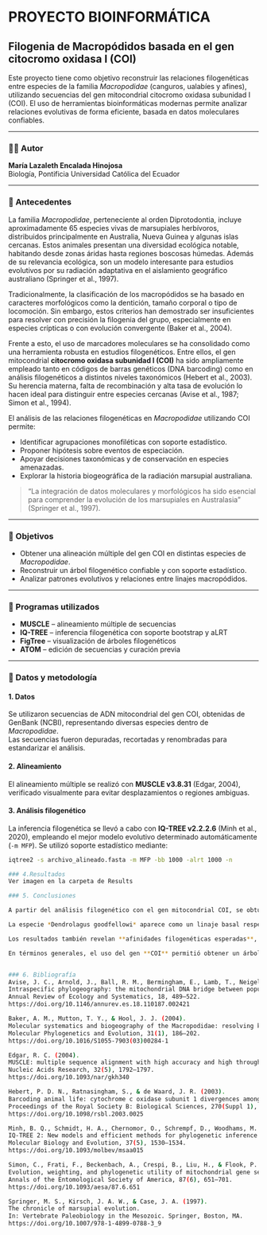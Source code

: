 # PROYECTO BIOINFORMÁTICA

## Filogenia de Macropódidos basada en el gen citocromo oxidasa I (COI)

Este proyecto tiene como objetivo reconstruir las relaciones filogenéticas entre especies de la familia *Macropodidae* (canguros, ualabíes y afines), utilizando secuencias del gen mitocondrial citocromo oxidasa subunidad I (COI). El uso de herramientas bioinformáticas modernas permite analizar relaciones evolutivas de forma eficiente, basada en datos moleculares confiables.

---

### 👩‍🔬 Autor

**María Lazaleth Encalada Hinojosa**  
Biología, Pontificia Universidad Católica del Ecuador

---

### 🧬 Antecedentes

La familia *Macropodidae*, perteneciente al orden Diprotodontia, incluye aproximadamente 65 especies vivas de marsupiales herbívoros, distribuidos principalmente en Australia, Nueva Guinea y algunas islas cercanas. Estos animales presentan una diversidad ecológica notable, habitando desde zonas áridas hasta regiones boscosas húmedas. Además de su relevancia ecológica, son un modelo interesante para estudios evolutivos por su radiación adaptativa en el aislamiento geográfico australiano (Springer et al., 1997).

Tradicionalmente, la clasificación de los macropódidos se ha basado en caracteres morfológicos como la dentición, tamaño corporal o tipo de locomoción. Sin embargo, estos criterios han demostrado ser insuficientes para resolver con precisión la filogenia del grupo, especialmente en especies crípticas o con evolución convergente (Baker et al., 2004).

Frente a esto, el uso de marcadores moleculares se ha consolidado como una herramienta robusta en estudios filogenéticos. Entre ellos, el gen mitocondrial **citocromo oxidasa subunidad I (COI)** ha sido ampliamente empleado tanto en códigos de barras genéticos (DNA barcoding) como en análisis filogenéticos a distintos niveles taxonómicos (Hebert et al., 2003). Su herencia materna, falta de recombinación y alta tasa de evolución lo hacen ideal para distinguir entre especies cercanas (Avise et al., 1987; Simon et al., 1994).

El análisis de las relaciones filogenéticas en *Macropodidae* utilizando COI permite:

- Identificar agrupaciones monofiléticas con soporte estadístico.
- Proponer hipótesis sobre eventos de especiación.
- Apoyar decisiones taxonómicas y de conservación en especies amenazadas.
- Explorar la historia biogeográfica de la radiación marsupial australiana.

> “La integración de datos moleculares y morfológicos ha sido esencial para comprender la evolución de los marsupiales en Australasia” (Springer et al., 1997).

---

### 🎯 Objetivos

- Obtener una alineación múltiple del gen COI en distintas especies de *Macropodidae*.
- Reconstruir un árbol filogenético confiable y con soporte estadístico.
- Analizar patrones evolutivos y relaciones entre linajes macropódidos.

---

### 🧪 Programas utilizados

- **MUSCLE** – alineamiento múltiple de secuencias
- **IQ-TREE** – inferencia filogenética con soporte bootstrap y aLRT
- **FigTree** – visualización de árboles filogenéticos
- **ATOM** – edición de secuencias y curación previa

---

### 🔬 Datos y metodología

#### 1. Datos
Se utilizaron secuencias de ADN mitocondrial del gen COI, obtenidas de GenBank (NCBI), representando diversas especies dentro de *Macropodidae*.  
Las secuencias fueron depuradas, recortadas y renombradas para estandarizar el análisis.

#### 2. Alineamiento
El alineamiento múltiple se realizó con **MUSCLE v3.8.31** (Edgar, 2004), verificado visualmente para evitar desplazamientos o regiones ambiguas.

#### 3. Análisis filogenético
La inferencia filogenética se llevó a cabo con **IQ-TREE v2.2.2.6** (Minh et al., 2020), empleando el mejor modelo evolutivo determinado automáticamente (`-m MFP`). Se utilizó soporte estadístico mediante:

```bash
iqtree2 -s archivo_alineado.fasta -m MFP -bb 1000 -alrt 1000 -n

### 4.Resultados
Ver imagen en la carpeta de Results 

### 5. Conclusiones 

A partir del análisis filogenético con el gen mitocondrial COI, se obtuvo un árbol con agrupaciones bien definidas dentro de la familia *Macropodidae*. El árbol muestra una clara separación entre los géneros analizados, destacando la **monofilia del género *Petrogale***, con altos valores de soporte en la mayoría de sus nodos internos (bootstrap >85% y aLRT >80 en varios casos).

La especie *Dendrolagus goodfellowi* aparece como un linaje basal respecto al resto del clado principal, mientras que *Phascolarctos cinereus* (el koala) se posiciona como grupo externo, cumpliendo el rol de outgroup para enraizar el árbol. 

Los resultados también revelan **afinidades filogenéticas esperadas**, como la cercanía entre *Thylogale thetis*, *T. stigmatica* y *T. browni*, así como la cohesión de *Macropus rufogriseus* y *Macropus sp.* en un clado separado del resto de los wallabies.

En términos generales, el uso del gen **COI** permitió obtener un árbol con **resolución filogenética confiable**, sustentado por análisis estadísticos robustos (bootstrap ultrarrápido y aLRT), lo cual respalda su utilidad para estudios sistemáticos en *Macropodidae*.


### 6. Bibliografía 
Avise, J. C., Arnold, J., Ball, R. M., Bermingham, E., Lamb, T., Neigel, J. E., ... & Saunders, N. C. (1987).
Intraspecific phylogeography: the mitochondrial DNA bridge between population genetics and systematics.
Annual Review of Ecology and Systematics, 18, 489–522.
https://doi.org/10.1146/annurev.es.18.110187.002421

Baker, A. M., Mutton, T. Y., & Hool, J. J. (2004).
Molecular systematics and biogeography of the Macropodidae: resolving kangaroo relationships using mitochondrial DNA.
Molecular Phylogenetics and Evolution, 31(1), 186–202.
https://doi.org/10.1016/S1055-7903(03)00284-1

Edgar, R. C. (2004).
MUSCLE: multiple sequence alignment with high accuracy and high throughput.
Nucleic Acids Research, 32(5), 1792–1797.
https://doi.org/10.1093/nar/gkh340

Hebert, P. D. N., Ratnasingham, S., & de Waard, J. R. (2003).
Barcoding animal life: cytochrome c oxidase subunit 1 divergences among closely related species.
Proceedings of the Royal Society B: Biological Sciences, 270(Suppl 1), S96–S99.
https://doi.org/10.1098/rsbl.2003.0025

Minh, B. Q., Schmidt, H. A., Chernomor, O., Schrempf, D., Woodhams, M. D., von Haeseler, A., & Lanfear, R. (2020).
IQ-TREE 2: New models and efficient methods for phylogenetic inference in the genomic era.
Molecular Biology and Evolution, 37(5), 1530–1534.
https://doi.org/10.1093/molbev/msaa015

Simon, C., Frati, F., Beckenbach, A., Crespi, B., Liu, H., & Flook, P. (1994).
Evolution, weighting, and phylogenetic utility of mitochondrial gene sequences and a compilation of conserved PCR primers.
Annals of the Entomological Society of America, 87(6), 651–701.
https://doi.org/10.1093/aesa/87.6.651

Springer, M. S., Kirsch, J. A. W., & Case, J. A. (1997).
The chronicle of marsupial evolution.
In: Vertebrate Paleobiology in the Mesozoic. Springer, Boston, MA.
https://doi.org/10.1007/978-1-4899-0788-3_9

